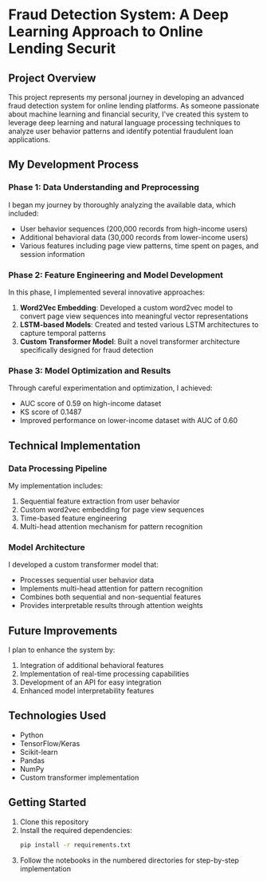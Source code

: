 # Fraud Detection System: A Deep Learning Approach to Online Lending Securit

## Project Overview
This project represents my personal journey in developing an advanced fraud detection system for online lending platforms. As someone passionate about machine learning and financial security, I've created this system to leverage deep learning and natural language processing techniques to analyze user behavior patterns and identify potential fraudulent loan applications.

## My Development Process

### Phase 1: Data Understanding and Preprocessing
I began my journey by thoroughly analyzing the available data, which included:
- User behavior sequences (200,000 records from high-income users)
- Additional behavioral data (30,000 records from lower-income users)
- Various features including page view patterns, time spent on pages, and session information

### Phase 2: Feature Engineering and Model Development
In this phase, I implemented several innovative approaches:
1. **Word2Vec Embedding**: Developed a custom word2vec model to convert page view sequences into meaningful vector representations
2. **LSTM-based Models**: Created and tested various LSTM architectures to capture temporal patterns
3. **Custom Transformer Model**: Built a novel transformer architecture specifically designed for fraud detection

### Phase 3: Model Optimization and Results
Through careful experimentation and optimization, I achieved:
- AUC score of 0.59 on high-income dataset
- KS score of 0.1487
- Improved performance on lower-income dataset with AUC of 0.60

## Technical Implementation

### Data Processing Pipeline
My implementation includes:
1. Sequential feature extraction from user behavior
2. Custom word2vec embedding for page view sequences
3. Time-based feature engineering
4. Multi-head attention mechanism for pattern recognition

### Model Architecture
I developed a custom transformer model that:
- Processes sequential user behavior data
- Implements multi-head attention for pattern recognition
- Combines both sequential and non-sequential features
- Provides interpretable results through attention weights

## Future Improvements
I plan to enhance the system by:
1. Integration of additional behavioral features
2. Implementation of real-time processing capabilities
3. Development of an API for easy integration
4. Enhanced model interpretability features

## Technologies Used
- Python
- TensorFlow/Keras
- Scikit-learn
- Pandas
- NumPy
- Custom transformer implementation

## Getting Started
1. Clone this repository
2. Install the required dependencies:
   ```bash
   pip install -r requirements.txt
   ```
3. Follow the notebooks in the numbered directories for step-by-step implementation


